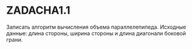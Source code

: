 # ZADACHA1.1
Записать алгоритм вычисления объема параллелепипеда. Исходные данные: длина
стороны, ширина стороны и длина диагонали боковой грани.
